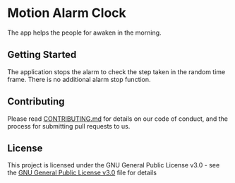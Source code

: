 # Motion Alarm Clock

The app helps the people for awaken in the morning.

## Getting Started

The application stops the alarm to check the step taken in the random time frame. There is no additional alarm stop function.

## Contributing

Please read [CONTRIBUTING.md](https://gist.github.com/PurpleBooth/b24679402957c63ec426) for details on our code of conduct, and the process for submitting pull requests to us.

## License

This project is licensed under the GNU General Public License v3.0 - see the [GNU General Public License v3.0](https://choosealicense.com/licenses/gpl-3.0/) file for details
